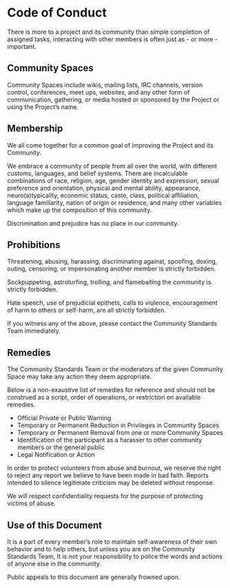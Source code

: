 Code of Conduct
===============

There is more to a project and its community than simple completion of assigned tasks, interacting with other members is often just as - or more - important.

Community Spaces
----------------

Community Spaces include wikis, mailing lists, IRC channels, version control, conferences, meet ups, websites, and any other form of communication, gathering, or media hosted or sponsored by the Project or using the Project’s name.

Membership
----------

We all come together for a common goal of improving the Project and its Community.

We embrace a community of people from all over the world, with different customs, languages, and belief systems. There are incalculable combinations of race, religion, age, gender identity and expression, sexual preference and orientation, physical and mental ability, appearance, neuro(a)typicality, economic status, caste, class, political affiliation, language familiarity, nation of origin or residence, and many other variables which make up the composition of this community.

Discrimination and prejudice has no place in our community.

Prohibitions
------------

Threatening, abusing, harassing, discriminating against, spoofing, doxing, outing, censoring, or impersonating another member is strictly forbidden.

Sockpuppeting, astroturfing, trolling, and flamebaiting the community is strictly forbidden.

Hate speech, use of prejudicial epithets, calls to violence, encouragement of harm to others or self-harm, are all strictly forbidden.

If you witness any of the above, please contact the Community Standards Team immediately.

Remedies
--------

The Community Standards Team or the moderators of the given Community Space may take any action they deem appropriate.

Below is a non-exaustive list of remedies for reference and should not be construed as a script, order of operations, or restriction on available remedies.

- Official Private or Public Warning
- Temporary or Permanent Reduction in Privileges in Community Spaces
- Temporary or Permanent Removal from one or more Community Spaces
- Identification of the participant as a harasser to other community members or the general public
- Legal Notification or Action

In order to protect volunteers from abuse and burnout, we reserve the right to reject any report we believe to have been made in bad faith. Reports intended to silence legitimate criticism may be deleted without response.

We will respect confidentiality requests for the purpose of protecting victims of abuse.

Use of this Document
--------------------

It is a part of every member’s role to maintain self-awareness of their own behavior and to help others, but unless you are on the Community Standards Team, It is not your responsibility to police the words and actions of anyone else in the community.

Public appeals to this document are generally frowned upon.
